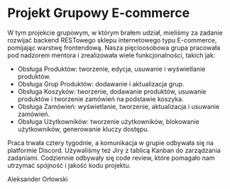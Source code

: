 # Projekt Grupowy E-commerce

W tym projekcie grupowym, w którym brałem udział, mieliśmy za zadanie rozwijać backend RESTowego sklepu internetowego typu E-commerce, pomijając warstwę frontendową. Nasza pięcioosobowa grupa pracowała pod nadzorem mentora i zrealizowała wiele funkcjonalności, takich jak:

- Obsługa Produktów: tworzenie, edycja, usuwanie i wyświetlanie produktów.
- Obsługa Grup Produktów: dodawanie i aktualizacja grup.
- Obsługa Koszyków: tworzenie, dodawanie produktów, usuwanie produktów i tworzenie zamówień na podstawie koszyka.
- Obsługa Zamówień: wyświetlanie, tworzenie, aktualizacja i usuwanie zamówień.
- Obsługa Użytkowników: tworzenie użytkowników, blokowanie użytkowników, generowanie kluczy dostępu.

Praca trwała cztery tygodnie, a komunikacja w grupie odbywała się na platformie Discord. Używaliśmy też Jiry z tablicą Kanban do zarządzania zadaniami. Codziennie odbywały się code review, które pomagało nam utrzymać spójność i jakość kodu projektu.

Aleksander Orłowski
